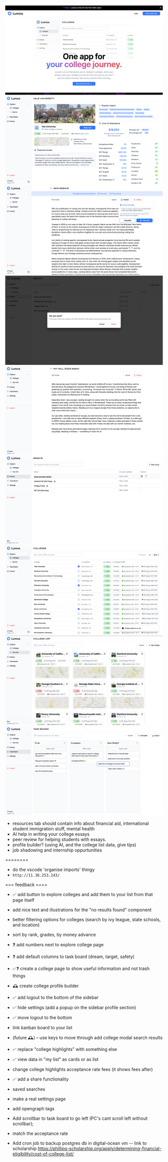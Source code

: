 ![Screenshot](assets/homepage.png)
![Screenshot](assets/college.png)
![Screenshot](assets/publish.png)
![Screenshot](assets/delete-essay.png)
![Screenshot](assets/essay.png)
![Screenshot](assets/essays.png)
![Screenshot](assets/explore-colleges.png)
![Screenshot](assets/list.png)
![Screenshot](assets/tasks.png)

-   resources tab should contain info about financial aid, international student immigration stuff, mental health
-   AI help in writing your college essays
-   peer review for helping students with essays.
-   profile builder? (using AI, and the college list data, give tips)
-   job shadowing and internship oppurtunities

========

-   do the vscode 'organise imports' thingy
-   `http://11.36.253.243/`

=== feedback ====

-   ✅ add button to explore colleges and add them to your list from that page itself
-   add nice text and illustrations for the "no results found" component
-   better filtering options for colleges (search by ivy league, state schools, and location)
-   sort by rank, grades, by money advance
-   ❓ add numbers next to explore college page

-   ❓ add default columns to task board (dream, target, safety)
-   ✅❓ create a college page to show useful information and not trash things
-   🕰️ create college profile builder
-   ✅ add logout to the bottom of the sidebar
-   ✅ hide settings (add a popup on the sidebar profile section)
-   ✅ move logout to the bottom
-   link kanban board to your list
-   (future 🕰️) – use keys to move through add college modal search results
-   ✅ replace "college highlights" with something else
-   ✅ view data in "my list" as cards or as list
-   change college highlights acceptance rate fees (it shows fees after)
-   ✅ add a share functionality
-   saved searches
-   make a real settings page
-   add opengraph tags
-   Add scrollbar to task board to go left (PC's cant scroll left without scrollbar);
-   match the acceptance rate
-   Add cron job to backup postgres db in digital-ocean vm
-- link to scholarship https://phillips-scholarship.org/apply/determining-financial-eligibility/cost-of-college-list/
